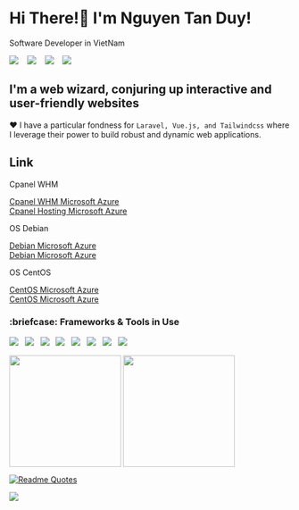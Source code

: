 <h1>
    Hi There!👋 I'm Nguyen Tan Duy!
</h1>

<p>Software Developer in VietNam</p>

<p>
  <a href="https://www.facebook.com/DuyPire"><img src="https://img.shields.io/badge/Facebook-%231877F2.svg?style=for-the-badge&logo=Facebook&logoColor=white"></a>&nbsp;&nbsp;&nbsp;
  <a href="https://www.instagram.com/DuyPire"><img src="https://img.shields.io/badge/Instagram-%23E4405F.svg?style=for-the-badge&logo=Instagram&logoColor=white"></a>&nbsp;&nbsp;&nbsp;
  <a href="https://x.com/TanDuy_03"><img src="https://img.shields.io/badge/X-%23000000.svg?style=for-the-badge&logo=X&logoColor=white"></a>&nbsp;&nbsp;&nbsp;
  <a href="https://www.linkedin.com/in/nguyen-tan-duy-a049a92a6/"><img src="https://img.shields.io/badge/linkedin-%230077B5.svg?style=for-the-badge&logo=linkedin&logoColor=white"></a>
</p>

## I'm a web wizard, conjuring up interactive and user-friendly websites
:heart:  I have a particular fondness for `Laravel, Vue.js, and Tailwindcss` where I leverage their power to build robust and dynamic web applications. </br>

## Link
<p>Cpanel WHM</p>
<a href="https://20.45.158.172:2087">Cpanel WHM Microsoft Azure</a> <br>
<a href="https://20.45.158.172:2083">Cpanel Hosting Microsoft Azure</a>&nbsp;&nbsp;&nbsp;


<p>OS Debian</p>
<a href="https://debian.ntanduy.id.vn">Debian Microsoft Azure</a><br>
<a href="https://52.237.62.178">Debian Microsoft Azure</a>&nbsp;&nbsp;&nbsp;


<p>OS CentOS</p>
<a href="https://centos.ntanduy.id.vn">CentOS Microsoft Azure</a><br>
<a href="https://52.233.4.34">CentOS Microsoft Azure</a>

<h3>:briefcase: Frameworks & Tools in Use</h3>

<p>
  <img src="https://img.shields.io/badge/laravel-%23FF2D20.svg?style=for-the-badge&logo=laravel&logoColor=white">&nbsp;&nbsp;
  <img src="https://img.shields.io/badge/vuejs-%2335495e.svg?style=for-the-badge&logo=vuedotjs&logoColor=%234FC08D">&nbsp;&nbsp;
  <img src="https://img.shields.io/badge/tailwindcss-%2338B2AC.svg?style=for-the-badge&logo=tailwind-css&logoColor=white">&nbsp;&nbsp;
  <img src="https://img.shields.io/badge/bootstrap-%238511FA.svg?style=for-the-badge&logo=bootstrap&logoColor=white">&nbsp;&nbsp;
  <img src="https://img.shields.io/badge/git-%23F05033.svg?style=for-the-badge&logo=git&logoColor=white">&nbsp;&nbsp;
  <img src="https://img.shields.io/badge/Cloudflare-F38020?style=for-the-badge&logo=Cloudflare&logoColor=white">&nbsp;&nbsp;
  <img src="https://img.shields.io/badge/vercel-%23000000.svg?style=for-the-badge&logo=vercel&logoColor=white">&nbsp;&nbsp;
  <img src="https://img.shields.io/badge/adobe%20photoshop-%2331A8FF.svg?style=for-the-badge&logo=adobe%20photoshop&logoColor=white">&nbsp;&nbsp;
</p>

<p>
    <img height=200 align="center" src="https://github-readme-stats.vercel.app/api?username=TanDuy03" />
    <img height=200 align="center" src="https://github-readme-stats.vercel.app/api/top-langs?username=TanDuy03&layout=compact&langs_count=8&card_width=320" />
</p>

[![Readme Quotes](https://quotes-github-readme.vercel.app/api?type=horizontal&theme=dark&border=false)](https://github.com/TanDuy03/github-readme-quotes)

![](https://komarev.com/ghpvc/?username=TanDuy03&label=Visitors+Count&color=brightgreen)

